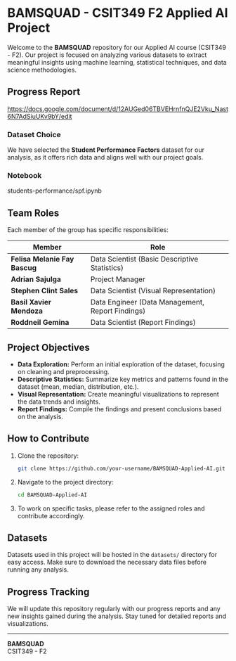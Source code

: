 # BAMSQUAD - CSIT349 F2 Applied AI Project

Welcome to the **BAMSQUAD** repository for our Applied AI course (CSIT349 - F2). Our project is focused on analyzing various datasets to extract meaningful insights using machine learning, statistical techniques, and data science methodologies.

## Progress Report

https://docs.google.com/document/d/12AUGed06TBVEHrnfnQJE2Vku_Nast6N7AdSiuUKv9bY/edit 

### Dataset Choice
We have selected the **Student Performance Factors** dataset for our analysis, as it offers rich data and aligns well with our project goals.

### Notebook 
students-performance/spf.ipynb

## Team Roles

Each member of the group has specific responsibilities:

| Member                        | Role                                    |
|--------------------------------|----------------------------------------|
| **Felisa Melanie Fay Bascug**  | Data Scientist (Basic Descriptive Statistics) |
| **Adrian Sajulga**             | Project Manager                        |
| **Stephen Clint Sales**        | Data Scientist (Visual Representation) |
| **Basil Xavier Mendoza**       | Data Engineer (Data Management, Report Findings) |
| **Roddneil Gemina**        | Data Scientist (Report Findings) |

## Project Objectives

- **Data Exploration:** Perform an initial exploration of the dataset, focusing on cleaning and preprocessing.
- **Descriptive Statistics:** Summarize key metrics and patterns found in the dataset (mean, median, distribution, etc.).
- **Visual Representation:** Create meaningful visualizations to represent the data trends and insights.
- **Report Findings:** Compile the findings and present conclusions based on the analysis.

## How to Contribute

1. Clone the repository:
    ```bash
    git clone https://github.com/your-username/BAMSQUAD-Applied-AI.git
    ```
2. Navigate to the project directory:
    ```bash
    cd BAMSQUAD-Applied-AI
    ```
3. To work on specific tasks, please refer to the assigned roles and contribute accordingly.

## Datasets

Datasets used in this project will be hosted in the `datasets/` directory for easy access. Make sure to download the necessary data files before running any analysis.

## Progress Tracking

We will update this repository regularly with our progress reports and any new insights gained during the analysis. Stay tuned for detailed reports and visualizations.

---

**BAMSQUAD**  
CSIT349 - F2
